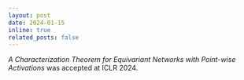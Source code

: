 ```yaml
---
layout: post
date: 2024-01-15
inline: true
related_posts: false
---
```


_A Characterization Theorem for Equivariant Networks with Point-wise Activations_ was accepted at ICLR 2024.
